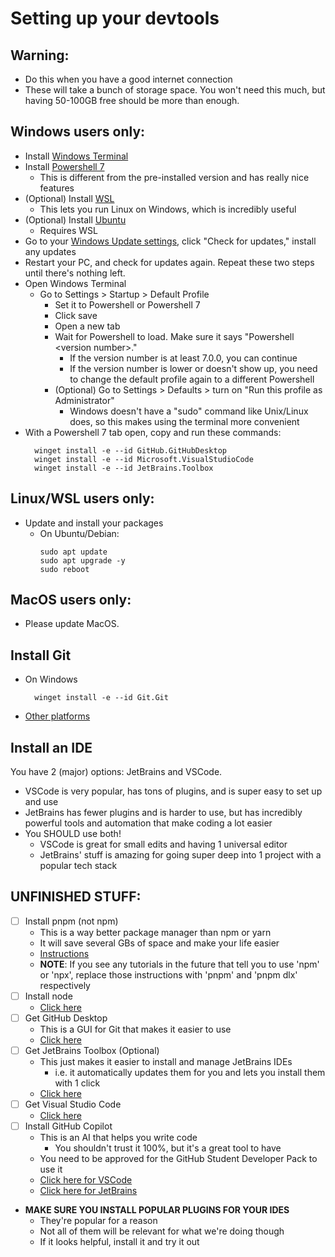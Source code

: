 # Setting up your devtools

## Warning:

- Do this when you have a good internet connection
- These will take a bunch of storage space. You won't need this much, but having 50-100GB free should be more than
  enough.

## Windows users only:

- Install [Windows Terminal](ms-windows-store://pdp/?ProductId=9N0DX20HK701)
- Install [Powershell 7](ms-windows-store://pdp/?ProductId=9mz1snwt0n5d)
    - This is different from the pre-installed version and has really nice features
- (Optional) Install [WSL](ms-windows-store://pdp/?ProductId=9p9tqf7mrm4r)
    - This lets you run Linux on Windows, which is incredibly useful
- (Optional) Install [Ubuntu](ms-windows-store://pdp/?ProductId=9pdxgncfsczv)
    - Requires WSL
- Go to your [Windows Update settings](ms-settings:windowsupdate?activationSource=SMC-IA-4027667), click "Check for
  updates," install any updates
- Restart your PC, and check for updates again. Repeat these two steps until there's nothing left.
- Open Windows Terminal
    - Go to Settings > Startup > Default Profile
        - Set it to Powershell or Powershell 7
        - Click save
        - Open a new tab
        - Wait for Powershell to load. Make sure it says "Powershell \<version number>."
            - If the version number is at least 7.0.0, you can continue
            - If the version number is lower or doesn't show up, you need to change the default profile again to a
              different Powershell
        - (Optional) Go to Settings > Defaults > turn on "Run this profile as Administrator"
            - Windows doesn't have a "sudo" command like Unix/Linux does, so this makes using the terminal more
              convenient
- With a Powershell 7 tab open, copy and run these commands:
  ```
    winget install -e --id GitHub.GitHubDesktop
    winget install -e --id Microsoft.VisualStudioCode
    winget install -e --id JetBrains.Toolbox
  ```

## Linux/WSL users only:

- Update and install your packages
    - On Ubuntu/Debian:
      ```
      sudo apt update
      sudo apt upgrade -y
      sudo reboot  
      ```

## MacOS users only:

- Please update MacOS.

## Install Git

- On Windows
   ```
     winget install -e --id Git.Git
   ```
- [Other platforms](https://git-scm.com/book/en/v2/Getting-Started-Installing-Git)

## Install an IDE

You have 2 (major) options: JetBrains and VSCode.

* VSCode is very popular, has tons of plugins, and is super easy to set up and use
* JetBrains has fewer plugins and is harder to use, but has incredibly powerful tools and automation that make coding a
  lot easier
* You SHOULD use both!
    * VSCode is great for small edits and having 1 universal editor
    * JetBrains' stuff is amazing for going super deep into 1 project with a popular tech stack

## UNFINISHED STUFF:

- [ ] Install pnpm (not npm)
    - This is a way better package manager than npm or yarn
    - It will save several GBs of space and make your life easier
    - [Instructions](https://pnpm.io/installation)
    - **NOTE**: If you see any tutorials in the future that tell you to use 'npm' or 'npx', replace those instructions
      with 'pnpm' and 'pnpm dlx' respectively
- [ ] Install node
    - [Click here](https://nodejs.org/en/download/)
- [ ] Get GitHub Desktop
  - This is a GUI for Git that makes it easier to use 
  - [Click here](https://desktop.github.com/)
- [ ] Get JetBrains Toolbox (Optional)
  - This just makes it easier to install and manage JetBrains IDEs
    - i.e. it automatically updates them for you and lets you install them with 1 click
  - [Click here](https://www.jetbrains.com/toolbox-app/download/download-thanks.html)
- [ ] Get Visual Studio Code
    - [Click here](https://code.visualstudio.com/)
- [ ] Install GitHub Copilot
  - This is an AI that helps you write code
    - You shouldn't trust it 100%, but it's a great tool to have
  - You need to be approved for the GitHub Student Developer Pack to use it
  - [Click here for VSCode](https://marketplace.visualstudio.com/items?itemName=GitHub.copilot)
  - [Click here for JetBrains](https://plugins.jetbrains.com/plugin/17718-github-copilot)
- **MAKE SURE YOU INSTALL POPULAR PLUGINS FOR YOUR IDES**
  - They're popular for a reason
  - Not all of them will be relevant for what we're doing though
  - If it looks helpful, install it and try it out
